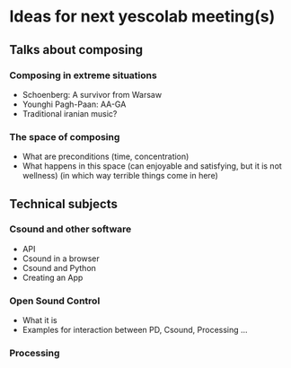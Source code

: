 # Ideas for next yescolab meeting(s)

## Talks about composing

### Composing in extreme situations
- Schoenberg: A survivor from Warsaw
- Younghi Pagh-Paan: AA-GA
- Traditional iranian music?

### The space of composing
- What are preconditions (time, concentration)
- What happens in this space
	(can enjoyable and satisfying, but it is not wellness)
	(in which way terrible things come in here)
	
## Technical subjects

### Csound and other software
- API
- Csound in a browser
- Csound and Python
- Creating an App

### Open Sound Control
- What it is
- Examples for interaction between PD, Csound, Processing ...

### Processing
